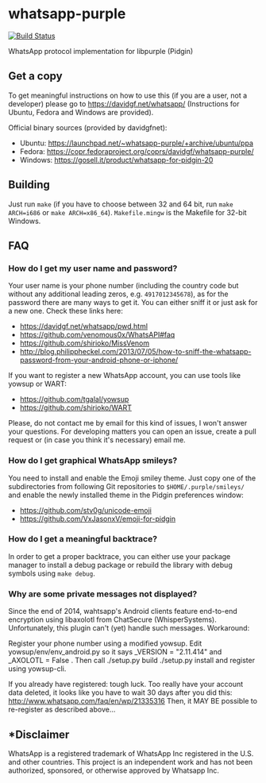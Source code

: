 whatsapp-purple
===============

[![Build Status](https://travis-ci.org/davidgfnet/whatsapp-purple.png?branch=master)](https://travis-ci.org/davidgfnet/whatsapp-purple)

WhatsApp protocol implementation for libpurple (Pidgin)

Get a copy
----------

To get meaningful instructions on how to use this (if you are a user, not a 
developer) please go to https://davidgf.net/whatsapp/ (Instructions for Ubuntu,
Fedora and Windows are provided).

Official binary sources (provided by davidgfnet):

* Ubuntu: https://launchpad.net/~whatsapp-purple/+archive/ubuntu/ppa
* Fedora: https://copr.fedoraproject.org/coprs/davidgf/whatsapp-purple/
* Windows: https://gosell.it/product/whatsapp-for-pidgin-20


Building
--------

Just run `make` (if you have to choose between 32 and 64 bit, run `make
ARCH=i686` or `make ARCH=x86_64`). `Makefile.mingw` is the Makefile for 32-bit
Windows.

FAQ
---

### How do I get my user name and password?

Your user name is your phone number (including the country code but without any
additional leading zeros, e.g. `4917012345678`), as for the password there are
many ways to get it. You can either sniff it or just ask for a new one. Check
these links here:

* https://davidgf.net/whatsapp/pwd.html
* https://github.com/venomous0x/WhatsAPI#faq
* https://github.com/shirioko/MissVenom
* http://blog.philippheckel.com/2013/07/05/how-to-sniff-the-whatsapp-password-from-your-android-phone-or-iphone/

If you want to register a new WhatsApp account, you can use tools like yowsup
or WART:

* https://github.com/tgalal/yowsup
* https://github.com/shirioko/WART

Please, do not contact me by email for this kind of issues, I won't answer your
questions. For developing matters you can open an issue, create a pull request
or (in case you think it's necessary) email me.

### How do I get graphical WhatsApp smileys?

You need to install and enable the Emoji smiley theme. Just copy one of the
subdirectories from following Git repositories to `$HOME/.purple/smileys/` and
enable the newly installed theme in the Pidgin preferences window:

* https://github.com/stv0g/unicode-emoji
* https://github.com/VxJasonxV/emoji-for-pidgin

### How do I get a meaningful backtrace?

In order to get a proper backtrace, you can either use your package manager to
install a debug package or rebuild the library with debug symbols using `make
debug`.

### Why are some private messages not displayed?

Since the end of 2014, wahtsapp's Android clients feature end-to-end encryption
using libaxolotl from ChatSecure (WhisperSystems). Unfortunately, this plugin
can't (yet) handle such messages. Workaround:

Register your phone number using a modified yowsup. Edit yowsup/env/env_android.py
so it says
  _VERSION = "2.11.414"
and
  _AXOLOTL = False
. Then call
  ./setup.py build
  ./setup.py install
and register using yowsup-cli.

If you already have registered: tough luck. Too really have your account data
deleted, it looks like you have to wait 30 days after you did this:
  http://www.whatsapp.com/faq/en/wp/21335316
Then, it MAY BE possible to re-register as described above...

*Disclaimer
-----------

WhatsApp is a registered trademark of WhatsApp Inc registered in the U.S. and
other countries. This project is an independent work and has not been authorized,
sponsored, or otherwise approved by Whatsapp Inc. 

